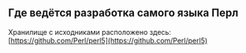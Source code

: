 ## Где ведётся разработка самого языка Перл

Хранилище с исходниками расположено здесь: [https://github.com/Perl/perl5](https://github.com/Perl/perl5)
